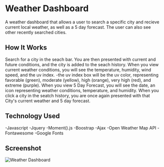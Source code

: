 # Weather Dashboard

A weather dashboard that allows a user to search a specific city and recieve current local weather, as well as a 5 day forecast. The user can also see other recently searched cities.

## How It Works

Search for a city in the seach bar. You are then presented with current and future conditions, and the city is added to the seach history.
When you view current weather conditions, you will see the temperature, humidity, wind speed, and the uv index.
-the uv index box will be the uv color, representing favorable (green), moderate (yellow), high (orange), very high (red), and extreme (purple).
When you view 5 Day Forecast, you will see the date, an icon representing weather conditions, temperature, and humidity.
When you click a city in the seatch history, you are once again presented with that City's current weather and 5 day forecast.

## Technology Used

-Javascript
-Jquery
-Moment().js
-Boostrap
-Ajax
-Open Weather Map API
-Fontawesome
-Google Fonts

## Screenshot

![Weather Dashboard](Weather-Dashboard.png)
